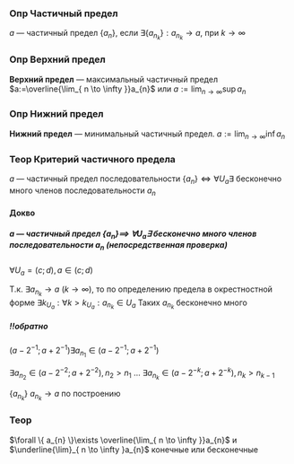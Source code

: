 
### Опр Частичный предел
$a$ — частичный предел $\{ a_{n} \}$, если $\exists \{ a_{n_{k}} \}:a_{n_{k}}\to a$, при $k \to \infty$

### Опр Верхний предел

**Верхний предел** — максимальный частичный предел
$a:=\overline{\lim_{ n \to \infty }}a_{n}$
или
$a:=\lim_{ n \to \infty }\sup a_{n}$

### Опр Нижний предел

**Нижний предел** — минимальный частичный предел.
$a:=\lim_{ n \to \infty }\inf a_{n}$

### Теор Критерий частичного предела

$a$ — частичный предел 
последовательности $\{ a_{n} \}\Longleftrightarrow \forall U_{a}\exists\text{ бесконечно много членов последовательности } a_{n}$ 

#### Докво 
##### $a$ — частичный предел $\{ a_{n} \}$$\implies$ $\forall U_{a}\exists$ бесконечно много членов последовательности  $a_{n}$ (непосредственная проверка)

$\forall U_{a}=(c;d),a\in(c;d)$

Т.к. $\exists a_{n_{k}}\to a\ (k\to \infty)$, то по определению предела в окрестностной форме 
$\exists k_{U_{a}}:\forall k>k_{U_{a}}:a_{n_{k}}\in U_{a}$
Таких $a_{n_{k}}$ бесконечно много

##### !!обратно

$(a-2^{-1};a+2^{-1})\exists a_{n_{1}}\in(a-2^{-1};a+2^{-1})$

$\exists a_{n_{2}}\in(a-2^{-2};a+2^{-2}),n_{2}>n_{1}$
$\dots$
$\exists a_{n_{k}}\in(a-2^{-k};a+2^{-k}),n_{k}>n_{k-1}$

$\{ a_{n_{k}} \}$ $a_{n_{k}}\to a$ по построению

### Теор 
$\forall \{ a_{n} \}\exists \overline{\lim_{ n \to \infty }}a_{n}$ и $\underline{\lim}_{ n \to \infty }a_{n}$ конечные или бесконечные